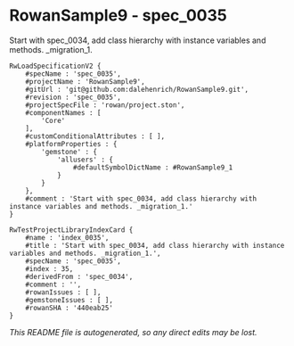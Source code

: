 # RowanSample9 - spec_0035
Start with spec_0034, add class hierarchy with instance variables and methods. _migration_1.
```
RwLoadSpecificationV2 {
	#specName : 'spec_0035',
	#projectName : 'RowanSample9',
	#gitUrl : 'git@github.com:dalehenrich/RowanSample9.git',
	#revision : 'spec_0035',
	#projectSpecFile : 'rowan/project.ston',
	#componentNames : [
		'Core'
	],
	#customConditionalAttributes : [ ],
	#platformProperties : {
		'gemstone' : {
			'allusers' : {
				#defaultSymbolDictName : #RowanSample9_1
			}
		}
	},
	#comment : 'Start with spec_0034, add class hierarchy with instance variables and methods. _migration_1.'
}

RwTestProjectLibraryIndexCard {
	#name : 'index_0035',
	#title : 'Start with spec_0034, add class hierarchy with instance variables and methods. _migration_1.',
	#specName : 'spec_0035',
	#index : 35,
	#derivedFrom : 'spec_0034',
	#comment : '',
	#rowanIssues : [ ],
	#gemstoneIssues : [ ],
	#rowanSHA : '440eab25'
}
```

*This README file is autogenerated, so any direct edits may be lost.*
